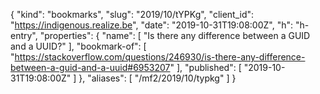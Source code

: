 {
  "kind": "bookmarks",
  "slug": "2019/10/tYPKg",
  "client_id": "https://indigenous.realize.be",
  "date": "2019-10-31T19:08:00Z",
  "h": "h-entry",
  "properties": {
    "name": [
      "Is there any difference between a GUID and a UUID?"
    ],
    "bookmark-of": [
      "https://stackoverflow.com/questions/246930/is-there-any-difference-between-a-guid-and-a-uuid#6953207"
    ],
    "published": [
      "2019-10-31T19:08:00Z"
    ]
  },
  "aliases": [
    "/mf2/2019/10/typkg"
  ]
}
